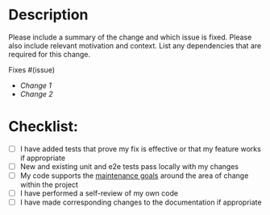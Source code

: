 # Description

Please include a summary of the change and which issue is fixed. Please also include relevant motivation and context. List any dependencies that are required for this change.

Fixes #(issue)

- _Change 1_
- _Change 2_

# Checklist:

- [ ] I have added tests that prove my fix is effective or that my feature works if appropriate
- [ ] New and existing unit and e2e tests pass locally with my changes
- [ ] My code supports the [maintenance goals](CONTRIBUTING.md#%EF%B8%8F-boyscouting--girlscouting) around the area of change within the project
- [ ] I have performed a self-review of my own code
- [ ] I have made corresponding changes to the documentation if appropriate
